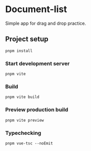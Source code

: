 # Document-list

Simple app for drag and drop practice.

## Project setup

```
pnpm install
```

### Start development server

```
pnpm vite
```

### Build

```
pnpm vite build
```

### Preview production build

```
pnpm vite preview
```

### Typechecking

```
pnpm vue-tsc --noEmit
```
